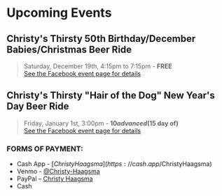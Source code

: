 # Upcoming Events

## Christy's Thirsty 50th Birthday/December Babies/Christmas Beer Ride
> Saturday, December 19th, 4:15pm to 7:15pm - **FREE**
<br />[See the Facebook event page for details](https://fb.me/e/VN1BidE2)

## Christy's Thirsty "Hair of the Dog" New Year's Day Beer Ride
> Friday, January 1st, 3:00pm - **$10 advanced ($15 day of)**
<br />[See the Facebook event page for details](https://fb.me/e/3igMaF5Cn)

### FORMS OF PAYMENT:
- Cash App - [$ChristyHaagsma](https://cash.app/$ChristyHaagsma)
- Venmo - [@Christy-Haagsma]()
- PayPal – [Christy Haagsma]()
- Cash